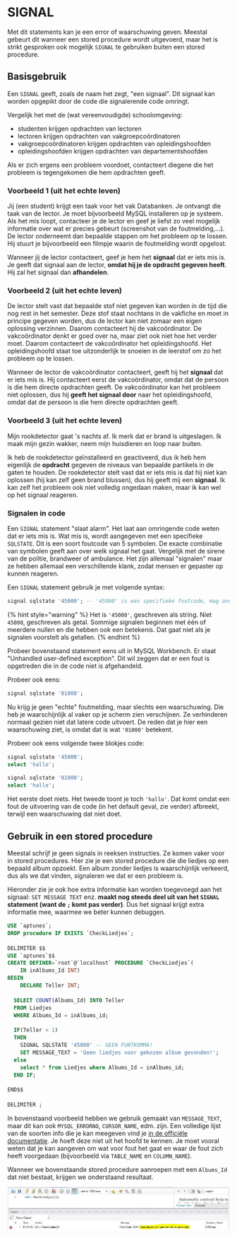 # SIGNAL

Met dit statements kan je een error of waarschuwing geven. Meestal gebeurt dit wanneer een stored procedure wordt uitgevoerd, maar het is strikt gesproken ook mogelijk `SIGNAL` te gebruiken buiten een stored procedure.

## Basisgebruik

Een `SIGNAL` geeft, zoals de naam het zegt, "een signaal". Dit signaal kan worden opgepikt door de code die signalerende code omringt.

Vergelijk het met de \(wat vereenvoudigde\) schoolomgeving:

* studenten krijgen opdrachten van lectoren
* lectoren krijgen opdrachten van vakgroepcoördinatoren
* vakgroepcoördinatoren krijgen opdrachten van opleidingshoofden
* opleidingshoofden krijgen opdrachten van departementshoofden

Als er zich ergens een probleem voordoet, contacteert diegene die het probleem is tegengekomen die hem opdrachten geeft.

### Voorbeeld 1 \(uit het echte leven\)

Jij \(een student\) krijgt een taak voor het vak Databanken. Je ontvangt die taak van de lector. Je moet bijvoorbeeld MySQL installeren op je systeem. Als het mis loopt, contacteer je de lector en geef je liefst zo veel mogelijk informatie over wat er precies gebeurt \(screenshot van de foutmelding,...\). De lector onderneemt dan bepaalde stappen om het probleem op te lossen. Hij stuurt je bijvoorbeeld een filmpje waarin de foutmelding wordt opgelost.

Wanneer jij de lector contacteert, geef je hem het **signaal** dat er iets mis is. Je geeft dat signaal aan de lector, **omdat hij je de opdracht gegeven heeft**. Hij zal het signaal dan **afhandelen**.

### Voorbeeld 2 \(uit het echte leven\)

De lector stelt vast dat bepaalde stof niet gegeven kan worden in de tijd die nog rest in het semester. Deze stof staat nochtans in de vakfiche en moet in principe gegeven worden, dus de lector kan niet zomaar een eigen oplossing verzinnen. Daarom contacteert hij de vakcoördinator. De vakcoördinator denkt er goed over na, maar ziet ook niet hoe het verder moet. Daarom contacteert de vakcoördinator het opleidingshoofd. Het opleidingshoofd staat toe uitzonderlijk te snoeien in de leerstof om zo het probleem op te lossen.

Wanneer de lector de vakcoördinator contacteert, geeft hij het **signaal** dat er iets mis is. Hij contacteert eerst de vakcoördinator, omdat dat de persoon is die hem directe opdrachten geeft. De vakcoördinator kan het probleem niet oplossen, dus hij **geeft het signaal door** naar het opleidingshoofd, omdat dat de persoon is die hem directe opdrachten geeft.

### Voorbeeld 3 \(uit het echte leven\)

Mijn rookdetector gaat 's nachts af. Ik merk dat er brand is uitgeslagen. Ik maak mijn gezin wakker, neem mijn huisdieren en loop naar buiten.

Ik heb de rookdetector geïnstalleerd en geactiveerd, dus ik heb hem eigenlijk de **opdracht** gegeven de niveaus van bepaalde partikels in de gaten te houden. De rookdetector stelt vast dat er iets mis is dat hij niet kan oplossen \(hij kan zelf geen brand blussen\), dus hij geeft mij een **signaal**. Ik kan zelf het probleem ook niet volledig ongedaan maken, maar ik kan wel op het signaal reageren.

### Signalen in code

Een `SIGNAL` statement "slaat alarm". Het laat aan omringende code weten dat er iets mis is. Wat mis is, wordt aangegeven met een specifieke `SQLSTATE`. Dit is een soort foutcode van 5 symbolen. De exacte combinatie van symbolen geeft aan over welk signaal het gaat. Vergelijk met de sirene van de politie, brandweer of ambulance. Het zijn allemaal "signalen" maar ze hebben allemaal een verschillende klank, zodat mensen er gepaster op kunnen reageren.

Een `SIGNAL` statement gebruik je met volgende syntax:

```sql
signal sqlstate '45000'; -- '45000' is een specifieke foutcode, mag anders zijn
```

{% hint style="warning" %}
Het is `'45000'`, geschreven als string. Niet `45000`, geschreven als getal. Sommige signalen beginnen met één of meerdere nullen en die hebben ook een betekenis. Dat gaat niet als je signalen voorstelt als getallen.
{% endhint %}

Probeer bovenstaand statement eens uit in MySQL Workbench. Er staat "Unhandled user-defined exception". Dit wil zeggen dat er een fout is opgetreden die in de code niet is afgehandeld.

Probeer ook eens:

```sql
signal sqlstate '01000';
```

Nu krijg je geen "echte" foutmelding, maar slechts een waarschuwing. Die heb je waarschijnlijk al vaker op je scherm zien verschijnen. Ze verhinderen normaal gezien niet dat latere code uitvoert. De reden dat je hier een waarschuwing ziet, is omdat dat is wat `'01000'` betekent.

Probeer ook eens volgende twee blokjes code:

```sql
signal sqlstate '45000';
select 'hallo';
```

```sql
signal sqlstate '01000';
select 'hallo';
```

Het eerste doet niets. Het tweede toont je toch `'hallo'`. Dat komt omdat een fout de uitvoering van de code \(in het default geval, zie verder\) afbreekt, terwijl een waarschuwing dat niet doet.

## Gebruik in een stored procedure

Meestal schrijf je geen signals in reeksen instructies. Ze komen vaker voor in stored procedures. Hier zie je een stored procedure die die liedjes op een bepaald album opzoekt. Een album zonder liedjes is waarschijnlijk verkeerd, dus als we dat vinden, signaleren we dat er een probleem is.

Hieronder zie je ook hoe extra informatie kan worden toegevoegd aan het signaal: `SET MESSAGE TEXT` enz. **maakt nog steeds deel uit van het `SIGNAL` statement \(want de `;` komt pas verder\)**. Dus het signaal krijgt extra informatie mee, waarmee we beter kunnen debuggen.

```sql
USE `aptunes`;
DROP procedure IF EXISTS `CheckLiedjes`;

DELIMITER $$
USE `aptunes`$$
CREATE DEFINER=`root`@`localhost` PROCEDURE `CheckLiedjes`(
    IN inAlbums_Id INT)
BEGIN
    DECLARE Teller INT;

  SELECT COUNT(Albums_Id) INTO Teller
  FROM Liedjes
  WHERE Albums_Id = inAlbums_id;

  IF(Teller < 1)
  THEN
    SIGNAL SQLSTATE '45000' -- GEEN PUNTKOMMA!
    SET MESSAGE_TEXT = 'Geen liedjes voor gekozen album gevonden!';
  else
    select * from Liedjes where Albums_Id = inAlbums_id;
  END IF;

END$$

DELIMITER ;
```

In bovenstaand voorbeeld hebben we gebruik gemaakt van `MESSAGE_TEXT`, maar dit kan ook `MYSQL_ERRORNO`, `CURSOR_NAME`, edm. zijn. Een volledige lijst van de soorten info die je kan meegeven vind je [in de officiële documentatie](https://dev.mysql.com/doc/refman/8.0/en/signal.html). Je hoeft deze niet uit het hoofd te kennen. Je moet vooral weten dat je kan aangeven om wat voor fout het gaat en waar de fout zich heeft voorgedaan \(bijvoorbeeld via `TABLE_NAME` en `COLUMN_NAME`\).

Wanneer we bovenstaande stored procedure aanroepen met een `Albums_Id` dat niet bestaat, krijgen we onderstaand resultaat.

![](../../.gitbook/assets/sp_signal1.JPG)

